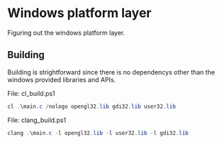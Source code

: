 # Windows platform layer

Figuring out the windows platform layer.

## Building

Building is strightforward since there is no dependencys other than the windows provided libraries and APIs.


File: cl_build.ps1
```ps1
cl .\main.c /nologo opengl32.lib gdi32.lib user32.lib
```
File: clang_build.ps1
```ps1
clang .\main.c -l opengl32.lib -l user32.lib -l gdi32.lib
```